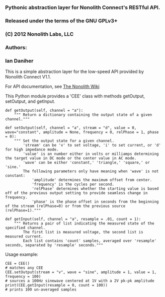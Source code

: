 ### Pythonic abstraction layer for Nonolith Connect's RESTful API.
### Released under the terms of the GNU GPLv3+
### (C) 2012 Nonolith Labs, LLC
### Authors:
###   Ian Daniher 

This is a simple abstraction layer for the low-speed API provided by Nonolith Connect V1.1.

For API documentation, see [The Nonolith Wiki](http://wiki.nonolithlabs.com/cee/Simple_REST_API_V1/)

This Python module provides a 'CEE' class with methods getOutput, setOutput, and getInput. 

	def getOutput(self, channel = "a"):
		""" Return a dictionary containing the output state of a given channel."""

	def setOutput(self, channel = "a", stream = "d", value = 0, wave="constant", amplitude = None, frequency = 0, relPhase = 1, phase = 0):
		""" Set the output state for a given channel.
			'stream' can be 'v' to set voltage, 'i' to set current, or 'd' for high impedance mode.
			'value' is an number either in volts or milliamps determining the target value in DC mode or the center value in AC mode.
			'wave' can be either 'constant,' 'triangle,' 'square,' or 'sine.'
			The following parameters only have meaning when 'wave' is not constant:
				'amplitude' determines the maximum offset from center.
				'frequency' is the cycles per second.
				'relPhase' determines whether the starting value is based off of the previous output setting to provide seamless change in frequency.
				'phase' is the phase offset in seconds from the beginning of the stream (relPhase=0) or from the previous source (relPhase=1)."""

	def getInput(self, channel = "a", resample = .01, count = 1):
		""" Returns a pair of list indicating the measured state of the specified channel.
			The first list is measured voltage, the second list is measured current.
			Each list contains 'count' samples, averaged over 'resample' seconds, separated by 'resample' seconds."""


Usage example:

	CEE = CEE()
	# matches any CEE
	CEE.setOutput(stream = "v", wave = "sine", amplitude = 1, value = 1, frequency = 100)
	# sources a 100Hz sinewave centered at 1V with a 2V pk-pk amplitude
	print(CEE.getInput(resample = 0, count = 100))
	# prints 100 un-averaged samples
